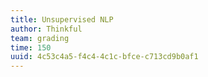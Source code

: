 ```yaml
---
title: Unsupervised NLP
author: Thinkful
team: grading
time: 150
uuid: 4c53c4a5-f4c4-4c1c-bfce-c713cd9b0af1
---
```


<jupyter notebook-name="4.4.3 Unsupervised NLP" course-code="DSBC" />
